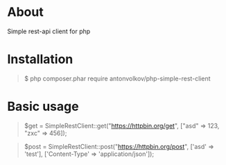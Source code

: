 # About
Simple rest-api client for php

# Installation 
> $ php composer.phar require antonvolkov/php-simple-rest-client

# Basic usage
> $get = SimpleRestClient::get("https://httpbin.org/get", ["asd" => 123, "zxc" => 456]);

> $post = SimpleRestClient::post("https://httpbin.org/post", ['asd' => 'test'], ['Content-Type' => 'application/json']);
